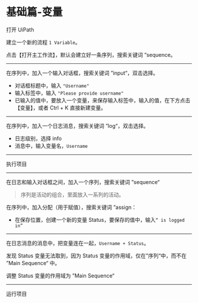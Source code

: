 # 基础篇-变量

打开 UiPath

建立一个新的流程 `1 Variable`。

点击【打开主工作流】，默认会建立好一条序列，搜索关键词 ”sequence。

---

在序列中，加入一个输入对话框，搜索关键词 ”input“，双击选择。

- 对话框标题中，输入 `"Username"`
- 输入标签中，输入 `"Please provide username"`
- 已输入的值中，要放入一个变量，来保存输入标签中，输入的值，在下方点击【变量】，或者 Ctrl + K 直接新建变量。

---

在序列中，加入一个日志消息，搜索关键词 ”log“，双击选择。

- 日志级别，选择 info
- 消息中，输入变量名，`Username`

---

执行项目

---

在日志和输入对话框之间，加入一个序列，搜索关键词 ”sequence“

> 序列是活动的组合，里面放入一系列的活动。

在序列中，加入分配（用于赋值），搜索关键词 ”assign：

- 在保存位置，创建一个新的变量 Status，要保存的值中，输入`“ is logged in”`

---

在日志消息的消息中，把变量连在一起，`Username + Status`。

发现 Status 变量无法取到，因为 Status 变量的作用域，仅在”序列“中，而不在 ”Main Sequence“ 中。

调整 Status 变量的作用域为 ”Main Sequence“

---

运行项目
